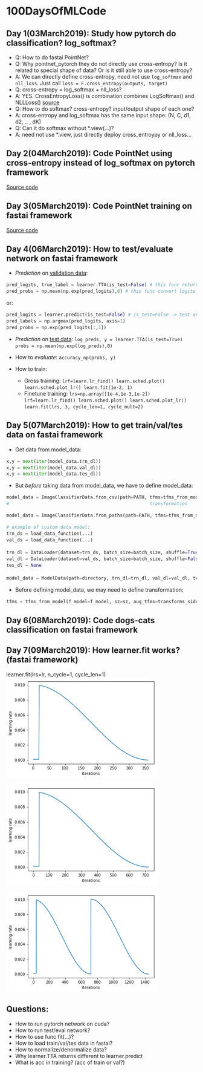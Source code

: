 # 100DaysOfMLCode

## Day 1(03March2019): Study how pytorch do classification? log_softmax?
 - Q: How to do fastai PointNet?
 - Q: Why pointnet_pytorch they do not directly use cross-entropy? Is it related to special shape of data? 
 Or is it still able to use cross-entropy?
 - A: We can directly define cross-entropy, need not use `log_softmax` and `nll_loss`. Just call 
 `loss = F.cross_entropy(outputs, target)`
 - Q: cross-entropy = log_softmax + nll_loss?
 - A: YES. CrossEntropyLoss() is combination combines LogSoftmax() and NLLLoss() 
 [source](https://pytorch.org/docs/stable/nn.html#torch.nn.CrossEntropyLoss) 
 - Q: How to do softmax? cross-entropy? input/output shape of each one?
 - A: cross-entropy and log_softmax has the same input shape: (N, C, d1, d2, .. , dK)
 - Q: Can it do softmax without *.view(...)?
 - A: need not use *.view, just directly deploy cross_entroypy or nll_loss...

## Day 2(04March2019): Code PointNet using cross-entropy instead of log_softmax on pytorch framework
[Source code](https://github.com/minhncedutw/pointnet1_pytorch.git)

## Day 3(05March2019): Code PointNet training on fastai framework
[Source code](https://github.com/minhncedutw/pointnet1_fastai.git)

## Day 4(06March2019): How to test/evaluate network on fastai framework
- *Prediction* on <ins>validation data</ins>:
```python
pred_logits, true_label = learner.TTA(is_test=False) # this func return logit predictions and labels
pred_probs = np.mean(np.exp(pred_logits),0) # this func convert logits to probabilities
```

or:
```python
pred_logits = learner.predict(is_test=False) # is_test=False -> test on validation dataset; is_test=True -> test on test dataset
pred_labels = np.argmax(pred_logits, axis=1)
pred_probs = np.exp(pred_logits[:,1])
```

- *Prediction* on <ins>test data</ins>:
`
log_preds, y = learner.TTA(is_test=True)
probs = np.mean(np.exp(log_preds),0)
`

- How to *evaluate*:
`
accuracy_np(probs, y)
`

- How to train:
    + Gross training: 
    `lrf=learn.lr_find()
     learn.sched.plot()
     learn.sched.plot_lr()
     learn.fit(1e-2, 1)`
    + Finetune training: 
    `lrs=np.array([1e-4,1e-3,1e-2])
     lrf=learn.lr_find()
     learn.sched.plot()
     learn.sched.plot_lr()
     learn.fit(lrs, 3, cycle_len=1, cycle_mult=2)`
   
## Day 5(07March2019): How to get train/val/tes data on fastai framework

- Get data from model_data:
```python
x,y = next(iter(model_data.trn_dl))
x,y = next(iter(model_data.val_dl))
x,y = next(iter(model_data.tes_dl))
```

- But *before* taking data from model_data, we have to define model_data:
```python
model_data = ImageClassifierData.from_csv(path=PATH, tfms=tfms_from_model(f_model=arch, sz=sz, aug_tfms=None))
#                                                    transformation       architecture  size   augmentation
```
```python
model_data = ImageClassifierData.from_paths(path=PATH, tfms=tfms_from_model(f_model=arch, sz=sz))
```
```python
# example of custom data model:
trn_ds = load_data_function(...)
val_ds = load_data_function(...)

trn_dl = DataLoader(dataset=trn_ds, batch_size=batch_size, shuffle=True, num_workers=0, pin_memory=True)
val_dl = DataLoader(dataset=val_ds, batch_size=batch_size, shuffle=False, num_workers=0, pin_memory=True)
tes_dl = None

model_data = ModelData(path=directory, trn_dl=trn_dl, val_dl=val_dl, test_dl=None)
```

- Before defining model_data, we may need to define transformation:
```python
tfms = tfms_from_model(f_model=f_model, sz=sz, aug_tfms=transforms_side_on, crop_type=CropType.NO)
```

## Day 6(08March2019): Code dogs-cats classification on fastai framework

## Day 7(09March2019): How learner.fit works?(fastai framework)

learner.fit(lrs=lr, n_cycle=1, cycle_len=1)
![](day7[fastai.fit]/1.png)

![](day7[fastai.fit]/2.png)

![](day7[fastai.fit]/3.png)

## Questions: 
 - How to run pytorch network on cuda?
 - How to run test/eval network?
 - How to use func fit(...)?
 - How to load train/val/tes data in fastai?
 - How to normalize/denormalize data?
 - Why learner.TTA returns different to learner.predict 
 - What is acc in training? (acc of train or val?)